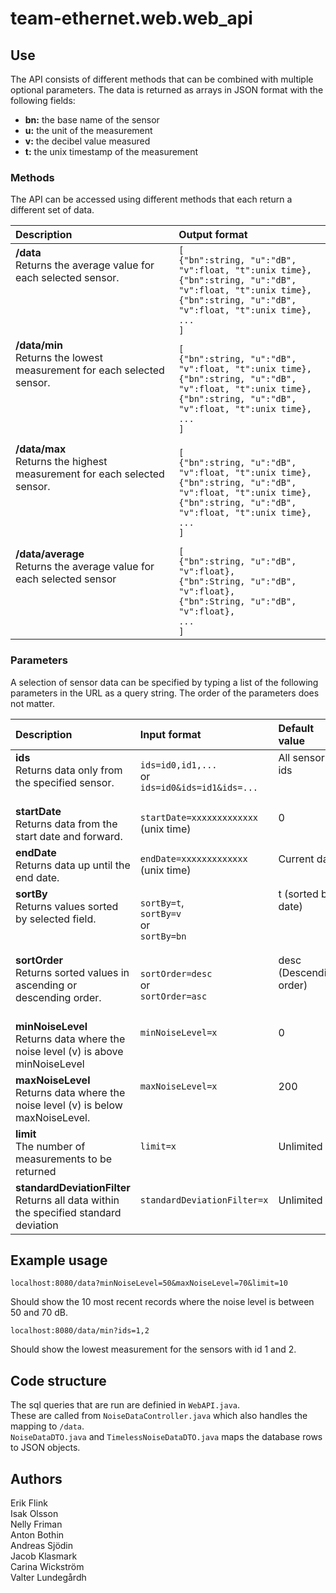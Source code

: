 # team-ethernet.web.web_api

## Use

The API consists of different methods that can be combined with multiple optional parameters. The data is returned as arrays in JSON format with the following fields:

* **bn:** the base name of the sensor
* **u:** the unit of the measurement
* **v:** the decibel value measured
* **t:** the unix timestamp of the measurement

### Methods

The API can be accessed using different methods that each return a different set of data.

| Description   | Output format  |
|:--------------|:---------------|
|**/data**<br>Returns the average value for each selected sensor.</br> <br> </br> <br> </br>|`[`<br>`{"bn":string, "u":"dB", "v":float, "t":unix time},`</br>`{"bn":string, "u":"dB", "v":float, "t":unix time},`<br>`{"bn":string, "u":"dB", "v":float, "t":unix time},`</br>`...`<br>`]`</br>|
|**/data/min**<br>Returns the lowest measurement for each selected sensor.</br> <br> </br> <br> </br>|`[`<br>`{"bn":string, "u":"dB", "v":float, "t":unix time},`</br>`{"bn":string, "u":"dB", "v":float, "t":unix time},`<br>`{"bn":string, "u":"dB", "v":float, "t":unix time},`</br>`...`<br>`]`</br>|
|**/data/max**<br>Returns the highest measurement for each selected sensor.</br> <br> </br> <br> </br>|`[`<br>`{"bn":string, "u":"dB", "v":float, "t":unix time},`</br>`{"bn":string, "u":"dB", "v":float, "t":unix time},`<br>`{"bn":string, "u":"dB", "v":float, "t":unix time},`</br>`...`<br>`]`</br>|
|**/data/average**<br>Returns the average value for each selected sensor</br> <br> </br> <br> </br>|`[`<br>`{"bn":string, "u":"dB", "v":float},`</br>`{"bn":String, "u":"dB", "v":float},`<br>`{"bn":String, "u":"dB", "v":float},`</br>`...`<br>`]`</br>|

### Parameters

A selection of sensor data can be specified by typing a list of the following parameters in the URL as a query string. The order of the parameters does not matter.

| Description   | Input format  | Default value  |
|:--------------|:--------------|:---------------|
|**ids**<br>Returns data only from the specified sensor.</br>&nbsp;|`ids=id0,id1,...`<br>or</br>`ids=id0&ids=id1&ids=...`|All sensor ids<br> </br>&nbsp;|
|**startDate**<br>Returns data from the start date and forward.</br>|`startDate=xxxxxxxxxxxxx` (unix time)|0<br> </br>|
|**endDate**<br>Returns data up until the end date.</br>|`endDate=xxxxxxxxxxxxx` (unix time)|Current date<br> </br>|
|**sortBy**<br>Returns values sorted by selected field.</br> <br> </br>|`sortBy=t`,<br>`sortBy=v`</br>or<br>`sortBy=bn`</br>|t (sorted by date)<br> </br> <br> </br>|
|**sortOrder**<br>Returns sorted values in ascending or descending order.</br>&nbsp;|`sortOrder=desc`<br>or</br>`sortOrder=asc`|desc (Descending order)<br></br>&nbsp;|
|**minNoiseLevel**<br>Returns data where the noise level (v) is above minNoiseLevel</br>|`minNoiseLevel=x`<br> </br>&nbsp;|0<br> </br>&nbsp;|
|**maxNoiseLevel**<br>Returns data where the noise level (v) is below maxNoiseLevel.</br>|`maxNoiseLevel=x`<br> </br>&nbsp;|200<br> </br>&nbsp;|
|**limit**<br>The number of measurements to be returned</br>|`limit=x`<br> </br>|Unlimited<br> </br>|
|**standardDeviationFilter**<br>Returns all data within the specified standard deviation</br>|`standardDeviationFilter=x`<br> </br>|Unlimited<br> </br>|

## Example usage

```
localhost:8080/data?minNoiseLevel=50&maxNoiseLevel=70&limit=10
```

Should show the 10 most recent records where the noise level is between 50 and 70 dB.

```
localhost:8080/data/min?ids=1,2
```

Should show the lowest measurement for the sensors with id 1 and 2.

## Code structure

The sql queries that are run are definied in `WebAPI.java`.     
These are called from `NoiseDataController.java` which also handles the mapping to `/data`.     
`NoiseDataDTO.java` and `TimelessNoiseDataDTO.java` maps the database rows to JSON objects.     

## Authors

Erik Flink    
Isak Olsson   
Nelly Friman  
Anton Bothin     
Andreas Sjödin  
Jacob Klasmark    
Carina Wickström  
Valter Lundegårdh   
